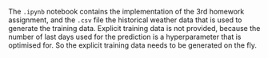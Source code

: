 The `.ipynb` notebook contains the implementation of the 3rd homework assignment, and the `.csv` file the historical weather data that is used to generate the training data. Explicit training data is not provided, because the number of last days used for the prediction is a hyperparameter that is optimised for. So the explicit training data needs to be generated on the fly.
